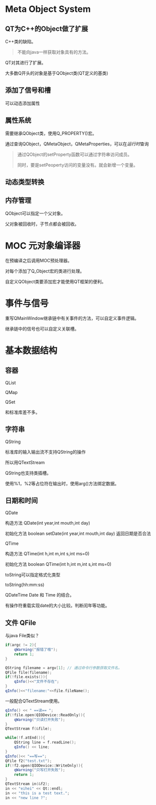 # Meta Object System

## QT为C++的Object做了扩展

C++类的缺陷。

> 不能向java一样获取对象具有的方法。

QT对其进行了扩展。

大多数Q开头的对象是基于QObject类(QT定义的基类)

## 添加了信号和槽

可以动态添加属性

## 属性系统

需要继承QObject类，使用Q_PROPERTY()宏。

通过查询QObject，QMetaObject，QMetaProperties，可以在<i>运行时</i>查询



> 通过QObject的setProperty函数可以通过字符串访问成员。
>
> 同时，要是setPeoperty访问的变量没有。就会新增一个变量。



## 动态类型转换



## 内存管理

QObject可以指定一个父对象。

父对象被回收时，子节点都会被回收。





# MOC 元对象编译器

在预编译之后调用MOC预处理器。

对每个添加了Q_Object宏的类进行处理。

自定义QObject类要添加宏才能使用QT框架的便利。







# 事件与信号

重写QMainWindow继承链中有关事件的方法，可以自定义事件逻辑。

继承链中的信号也可以自定义关联槽。



# 基本数据结构

## 容器

QList

QMap

QSet

和标准库差不多。

## 字符串

QString

标准库的输入输出流不支持QString的操作

所以用QTextStream

QString也支持类插槽。

使用%1，%2等占位符在输出时，使用arg()方法绑定数据。



## 日期和时间

QDate

构造方法 QDate(int year,int mouth,int day)

初始化方法 boolean setDate(int year,int mouth,int day) 返回日期是否合法

QTime 

构造方法 QTime(int h,int m,int s,int ms=0)

初始化方法 boolean QTime(int h,int m,int s,int ms=0)

toString可以指定格式化类型 

toString(hh:mm:ss)

QDateTime Date 和 Time 的结合。

有操作符重载实现date的大小比较。判断闰年等功能。

## 文件 QFile

与java File类似？

```c++
if(argc != 2){
    qWarning("报错了哦");
    return 1;
}

QString filename = argv[1]; // 通过命令行参数获取文件名。
QFile file(filename);
if(!file.exists()){
    qInfo()<<"文件不存在";
}
qInfo()<<"filename:"<<file.fileName();
```

一般配合QTextStream使用。

```C++
qInfo() << " ==读== ";
if(!file.open(QIODevice::ReadOnly)){
    qWarning("只读打开失败");
}
QTextStream f(&file);

while(!f.atEnd()){
    QString line = f.readLine();
    qInfo() << line;
}
qInfo()<< "==写==";
QFile f2("test.txt");
if(!f2.open(QIODevice::WriteOnly)){
    qWarning("只写打开失败");
    return 1;
}
QTextStream in(&f2);
in << "eihei" << Qt::endl;
in << "this is a test text.";
in << "new line ?";
```

